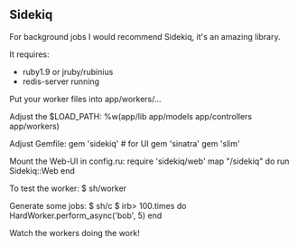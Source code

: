 ##  Sidekiq

For background jobs I would recommend Sidekiq, it's an amazing library.

It requires:
- ruby1.9 or jruby/rubinius
- redis-server running

Put your worker files into
    app/workers/...

Adjust the $LOAD_PATH:
    %w(app/lib app/models app/controllers app/workers)

Adjust Gemfile:
    gem 'sidekiq'
    # for UI
    gem 'sinatra'
    gem 'slim'

Mount the Web-UI in config.ru:
    require 'sidekiq/web'
    map "/sidekiq" do
      run Sidekiq::Web
    end


To test the worker:
    $ sh/worker

Generate some jobs:
    $ sh/c
    $ irb> 100.times do HardWorker.perform_async('bob', 5) end

Watch the workers doing the work!